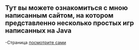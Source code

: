 ## Тут вы можете ознакомиться с мною написанным сайтом, на  котором представленно несколько простых игр написанных на Java

-Страница [посмотрите сами](https://vsplatonova.github.io/Simple-gameJava/)

